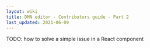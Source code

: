 ```yaml
---
layout: wiki
title: DMN editor - Contributors guide - Part 2
last_updated: 2021-06-09
---
```


TODO: how to solve a simple issue in a React component
